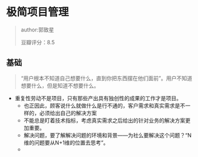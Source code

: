 # 极简项目管理

> author:郭致星
>
> 豆瓣评分：8.5

## 基础

> “用户根本不知道自己想要什么，直到你把东西摆在他们面前”。用户不知道想要什么，但是知道不想要什么。

- 重复性劳动不是项目，只有那些产出具有独创性的成果的工作才是项目。
  - 也正因此，顾客说什么就做什么是行不通的，客户需求和真实需求是不一样的，必须给出自己的解决方案
  - 不能总是盯着技术指标，考虑真实需求之后给出的针对业务的解决方案更加重要。
  - 解决问题，要了解解决问题的环境和背景——为社么要解决这个问题？“N维的问题要从N+1维的位置去思考”。
  - 